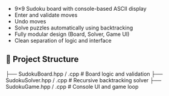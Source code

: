 - 9×9 Sudoku board with console-based ASCII display
- Enter and validate moves
- Undo moves
- Solve puzzles automatically using backtracking
- Fully modular design (Board, Solver, Game UI)
- Clean separation of logic and interface

## 📁 Project Structure

├── SudokuBoard.hpp / .cpp # Board logic and validation
├── SudokuSolver.hpp / .cpp # Recursive backtracking solver
├── SudokuGame.hpp / .cpp # Console UI and game loop
